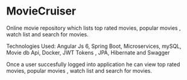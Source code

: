 # MovieCruiser
Online movie repository which lists top rated movies, popular movies , watch list and search for movies.


Technologies Used:
Angular Js 6, Spring Boot, Microservices, mySQL, Movie db Api, Docker, JWT Tokens , JPA, Hibernate and Swagger


Once a user succesfully logged into application he can view top rated movies, popular movies , watch list and search for movies.
